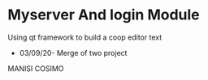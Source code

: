 # Myserver And login Module
Using qt framework to build a coop editor text

* 03/09/20- Merge of two project  


MANISI COSIMO 

